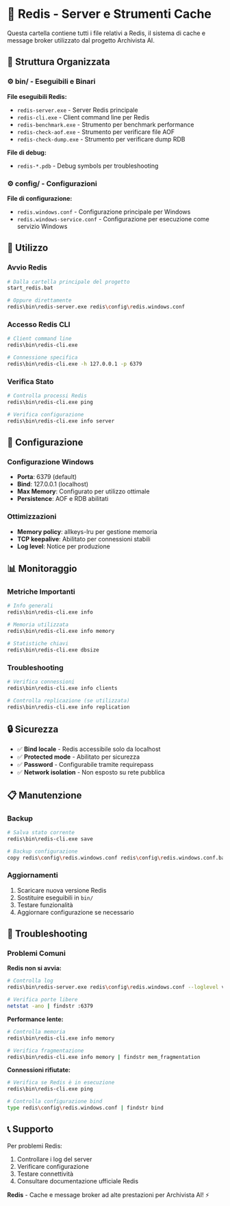 # 🔴 Redis - Server e Strumenti Cache

Questa cartella contiene tutti i file relativi a Redis, il sistema di cache e message broker utilizzato dal progetto Archivista AI.

## 📂 Struttura Organizzata

### ⚙️ **bin/** - Eseguibili e Binari
**File eseguibili Redis:**
- `redis-server.exe` - Server Redis principale
- `redis-cli.exe` - Client command line per Redis
- `redis-benchmark.exe` - Strumento per benchmark performance
- `redis-check-aof.exe` - Strumento per verificare file AOF
- `redis-check-dump.exe` - Strumento per verificare dump RDB

**File di debug:**
- `redis-*.pdb` - Debug symbols per troubleshooting

### ⚙️ **config/** - Configurazioni
**File di configurazione:**
- `redis.windows.conf` - Configurazione principale per Windows
- `redis.windows-service.conf` - Configurazione per esecuzione come servizio Windows

## 🚀 **Utilizzo**

### Avvio Redis
```bash
# Dalla cartella principale del progetto
start_redis.bat

# Oppure direttamente
redis\bin\redis-server.exe redis\config\redis.windows.conf
```

### Accesso Redis CLI
```bash
# Client command line
redis\bin\redis-cli.exe

# Connessione specifica
redis\bin\redis-cli.exe -h 127.0.0.1 -p 6379
```

### Verifica Stato
```bash
# Controlla processi Redis
redis\bin\redis-cli.exe ping

# Verifica configurazione
redis\bin\redis-cli.exe info server
```

## 🔧 **Configurazione**

### Configurazione Windows
- **Porta**: 6379 (default)
- **Bind**: 127.0.0.1 (localhost)
- **Max Memory**: Configurato per utilizzo ottimale
- **Persistence**: AOF e RDB abilitati

### Ottimizzazioni
- **Memory policy**: allkeys-lru per gestione memoria
- **TCP keepalive**: Abilitato per connessioni stabili
- **Log level**: Notice per produzione

## 📊 **Monitoraggio**

### Metriche Importanti
```bash
# Info generali
redis\bin\redis-cli.exe info

# Memoria utilizzata
redis\bin\redis-cli.exe info memory

# Statistiche chiavi
redis\bin\redis-cli.exe dbsize
```

### Troubleshooting
```bash
# Verifica connessioni
redis\bin\redis-cli.exe info clients

# Controlla replicazione (se utilizzata)
redis\bin\redis-cli.exe info replication
```

## 🔒 **Sicurezza**

- ✅ **Bind locale** - Redis accessibile solo da localhost
- ✅ **Protected mode** - Abilitato per sicurezza
- ✅ **Password** - Configurabile tramite requirepass
- ✅ **Network isolation** - Non esposto su rete pubblica

## 📋 **Manutenzione**

### Backup
```bash
# Salva stato corrente
redis\bin\redis-cli.exe save

# Backup configurazione
copy redis\config\redis.windows.conf redis\config\redis.windows.conf.backup
```

### Aggiornamenti
1. Scaricare nuova versione Redis
2. Sostituire eseguibili in `bin/`
3. Testare funzionalità
4. Aggiornare configurazione se necessario

## 🚨 **Troubleshooting**

### Problemi Comuni

**Redis non si avvia:**
```bash
# Controlla log
redis\bin\redis-server.exe redis\config\redis.windows.conf --loglevel verbose

# Verifica porte libere
netstat -ano | findstr :6379
```

**Performance lente:**
```bash
# Controlla memoria
redis\bin\redis-cli.exe info memory

# Verifica fragmentazione
redis\bin\redis-cli.exe info memory | findstr mem_fragmentation
```

**Connessioni rifiutate:**
```bash
# Verifica se Redis è in esecuzione
redis\bin\redis-cli.exe ping

# Controlla configurazione bind
type redis\config\redis.windows.conf | findstr bind
```

## 📞 **Supporto**

Per problemi Redis:
1. Controllare i log del server
2. Verificare configurazione
3. Testare connettività
4. Consultare documentazione ufficiale Redis

**Redis** - Cache e message broker ad alte prestazioni per Archivista AI! ⚡
